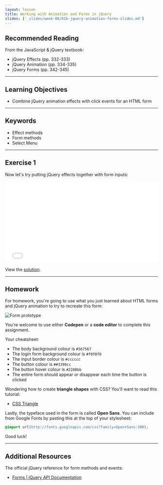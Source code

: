 ```yaml
---
layout: lesson
title: Working with Animation and Forms in jQuery
slides: ['_slides/week-08/01b-jquery-animation-forms-slides.md']
---
```


## Recommended Reading

From the JavaScript & jQuery textbook:

- jQuery Effects (pp. 332-333)
- jQuery Animation (pp. 334-335)
- jQuery Forms (pp. 342-345)

---

## Learning Objectives

- Combine jQuery animation effects with click events for an HTML form

---

## Keywords

- Effect methods
- Form methods
- Select Menu

---

## Exercise 1

Now let's try putting jQuery effects together with form inputs:

<iframe height='268' scrolling='no' src='//codepen.io/redacademy/embed/xGVmEq/?height=268&theme-id=0&default-tab=js' frameborder='no' allowtransparency='true' allowfullscreen='true' style='width: 100%;'>See the Pen <a href='http://codepen.io/redacademy/pen/xGVmEq/'>xGVmEq</a> by RED Academy (<a href='http://codepen.io/redacademy'>@redacademy</a>) on <a href='http://codepen.io'>CodePen</a>.
</iframe>

View the [solution](http://codepen.io/redacademy/pen/YXWKdz).

---

## Homework

For homework, you're going to use what you just learned about HTML forms and jQuery animation to try to recreate this form:

![Form prototype](/public/files/labs/jquery-form-lab.gif)

You're welcome to use either **Codepen** or a **code editor** to complete this assignment.

Your cheatsheet:

- The body background colour is `#567567`
- The login form background colour is `#f0f0f0`
- The input border colour is `#cccccc`
- The button colour is `##3399cc`
- The button hover colour is `#2288bb`
- The entire form should appear or disappear each time the button is clicked

Wondering how to create **triangle shapes** with CSS? You'll want to read this tutorial:

- [CSS Triangle](https://css-tricks.com/snippets/css/css-triangle/)

Lastly, the typeface used in the form is called **Open Sans**. You can include from Google Fonts by pasting this at the top of your stylesheet:

```css
@import url(http://fonts.googleapis.com/css?family=Open+Sans:300);
```

Good luck!

---

## Additional Resources

The official jQuery reference for form methods and events:

- [Forms | jQuery API Documentation](https://api.jquery.com/category/forms/)
